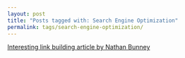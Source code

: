 ```yaml
---
layout: post
title: "Posts tagged with: Search Engine Optimization"
permalink: tags/search-engine-optimization/
---
```

[Interesting link building article by Nathan Bunney](/2012/01/interesting-link-building-article-by)
